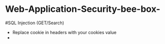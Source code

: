 # Web-Application-Security-bee-box-
#SQL Injection (GET/Search)
- Replace cookie in headers with your cookies value
- 
